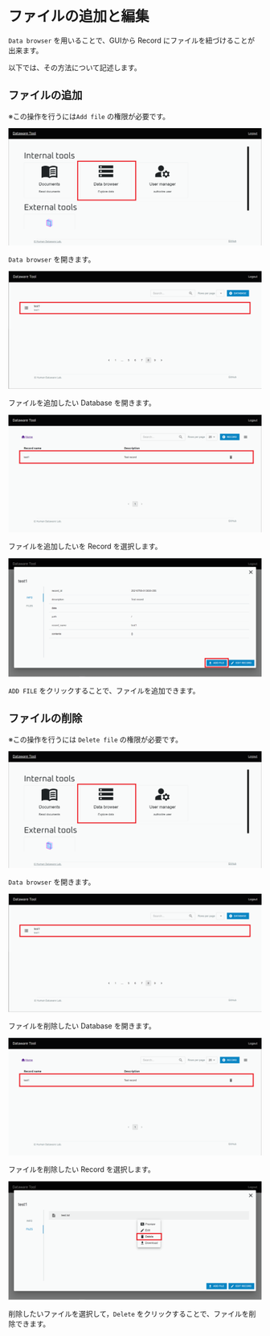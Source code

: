 # ファイルの追加と編集

`Data browser` を用いることで、GUIから Record にファイルを紐づけることが出来ます。

以下では、その方法について記述します。

## ファイルの追加

※この操作を行うには`Add file` の権限が必要です。

![](<../../../.gitbook/assets/image (38).png>)

`Data browser` を開きます。

![](../../../.gitbook/assets/Add-record-click-database.png)

ファイルを追加したい Database を開きます。

![](<../../../.gitbook/assets/Edit-record-click-record (1).png>)

ファイルを追加したいを Record を選択します。

![](../../../.gitbook/assets/Edit-record-start-adding-file.png)

`ADD FILE` をクリックすることで、ファイルを追加できます。

## ファイルの削除

※この操作を行うには `Delete file` の権限が必要です。

![](<../../../.gitbook/assets/image (38).png>)

`Data browser` を開きます。

![](../../../.gitbook/assets/Add-record-click-database.png)

ファイルを削除したい Database を開きます。

![](<../../../.gitbook/assets/Edit-record-click-record (1).png>)

ファイルを削除したい Record を選択します。

![](../../../.gitbook/assets/Delete-file-delete-file.png)

削除したいファイルを選択して，`Delete` をクリックすることで、ファイルを削除できます。
